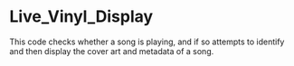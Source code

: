 # Live_Vinyl_Display

This code checks whether a song is playing, and if so attempts to identify and then display the cover art and metadata of a song.
